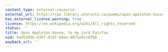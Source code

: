 ```yaml
---
content_type: external-resource
external_url: https://rpo.library.utoronto.ca/poems/upon-appleton-house-my-lord-fairfax
has_external_license_warning: true
license: https://en.wikipedia.org/wiki/All_rights_reserved
status: ''
title: Upon Appleton House, to my Lord Fairfax
uid: 9ad5204b-436f-418f-b0ee-6871e9cc6fb8
wayback_url: ''
---
```

